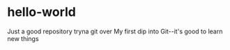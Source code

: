# hello-world
Just a good repository tryna git over
My first dip into Git--it's good to learn new things
